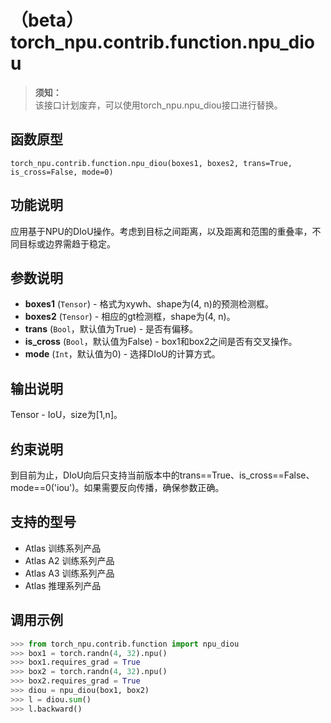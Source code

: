 # （beta）torch_npu.contrib.function.npu_diou

>**须知：**<br>
>该接口计划废弃，可以使用torch_npu.npu_diou接口进行替换。

## 函数原型

```
torch_npu.contrib.function.npu_diou(boxes1, boxes2, trans=True, is_cross=False, mode=0)
```

## 功能说明

应用基于NPU的DIoU操作。考虑到目标之间距离，以及距离和范围的重叠率，不同目标或边界需趋于稳定。

## 参数说明

- **boxes1** (`Tensor`) - 格式为xywh、shape为(4, n)的预测检测框。
- **boxes2** (`Tensor`) - 相应的gt检测框，shape为(4, n)。
- **trans** (`Bool`，默认值为True) - 是否有偏移。
- **is_cross** (`Bool`，默认值为False) - box1和box2之间是否有交叉操作。
- **mode** (`Int`，默认值为0) - 选择DIoU的计算方式。

## 输出说明

Tensor - IoU，size为[1,n]。

## 约束说明

到目前为止，DIoU向后只支持当前版本中的trans==True、is_cross==False、mode==0('iou')。如果需要反向传播，确保参数正确。

## 支持的型号

- <term>Atlas 训练系列产品</term>
- <term>Atlas A2 训练系列产品</term>
- <term>Atlas A3 训练系列产品</term>
- <term>Atlas 推理系列产品</term>

## 调用示例

```python
>>> from torch_npu.contrib.function import npu_diou
>>> box1 = torch.randn(4, 32).npu()
>>> box1.requires_grad = True
>>> box2 = torch.randn(4, 32).npu()
>>> box2.requires_grad = True
>>> diou = npu_diou(box1, box2) 
>>> l = diou.sum()
>>> l.backward()
```

